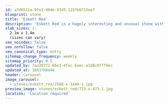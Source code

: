 ```yaml
---
id: a7d6511a-9fe1-494b-8345-115fb6f15ee7
blueprint: stone
title: 'Eskett Red'
description: 'Eskett Red is a hugely interesting and unusual stone with its white veins threading their way through the brown mottles and silvery incursions, whilst others crisscross across the face of the stone. This is a very distinctive ‘marble’ and its rarity is exemplified in its popularity.'
slab_sizes: |-
  2.1m x 1.4m
  (sizes can vary)
seo_noindex: false
seo_nofollow: false
seo_canonical_type: entry
sitemap_change_frequency: weekly
sitemap_priority: 0.5
updated_by: 7aa39372-66e3-4fec-baec-a1d8c0fff9ec
updated_at: 1663788446
header: carousel
image_carousel:
  - stones/eskett_red/2560-x-1440-1.jpg
preview_image: stones/eskett_red/723-x-473-1.jpg
location: 'Location required'
---
```

